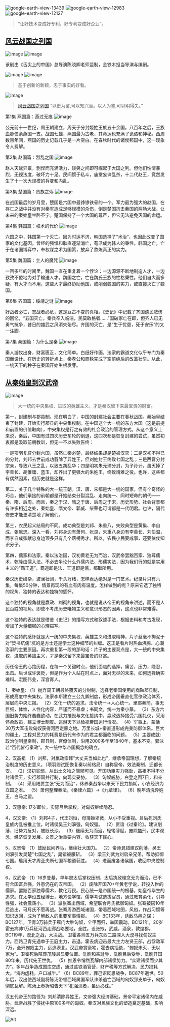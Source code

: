 ![google-earth-view-13439](https://user-images.githubusercontent.com/118027538/201444045-419e30e1-dc61-4bca-96b8-d183cee79413.jpg)
![google-earth-view-12983](https://user-images.githubusercontent.com/118027538/201444060-9bccd8f7-d076-4fbb-b880-2b3ff97dfe62.jpg)
![google-earth-view-12127](https://user-images.githubusercontent.com/118027538/201445176-eee00fb9-5d10-46ac-be5b-5e7f4ed5db2c.jpg)
> “让好技术变成好专利，好专利变成好企业”。

## [风云战国之列国](https://movie.douban.com/subject/30466951/)

![image](https://user-images.githubusercontent.com/118027538/201451917-6b1e5106-fa11-4fb0-afd1-e3416de0c3e8.png)
![image](https://user-images.githubusercontent.com/118027538/201452585-a95967b9-c467-4960-9b0a-c33f588fe503.png)

该剧由《舌尖上的中国》总导演陈晓卿老师监制，金铁木担当导演与编剧。

![image](https://user-images.githubusercontent.com/118027538/201452653-9c1ad134-54eb-4e75-9f5e-c4da1fb8d6bc.png)
![image](https://user-images.githubusercontent.com/118027538/201452665-dc21f2cf-a07c-4e71-89bb-18a44d3b260d.png)

> 基于创新的新颖，忠于事实的好看。

![image](https://user-images.githubusercontent.com/118027538/201452131-44fdff56-185e-46d3-8631-5c5ebafaa667.png)

> [风云战国之列国](https://www.zhihu.com/topic/21197572/hot) “以史为鉴,可以知兴替。以人为鉴,可以明得失。” 

第1集
燕国篇：燕过无痕
![image](https://user-images.githubusercontent.com/118027538/201452528-fffd951e-5053-4a0e-8156-b95b99c48a42.png)

公元前十一世纪，周王朝建立，周天子分封姬姓王族五十余国。八百年之后，王族血脉仅余燕国一支。战国七雄，燕国最为古老，其命运也充满了诡谲和神秘。西周数百年间，燕国的历史记载几乎是一片空白。在春秋时代的诸侯邦国中，这一现象令人费解。


第2集
赵国篇：烈乱之国
![image](https://user-images.githubusercontent.com/118027538/201452568-2b0a7b22-e02a-4f06-bf6d-c5f8bd2a6c62.png)

赵人天赋异禀，剽悍而充满活力，谈笑之间即可崛起于大国之列。但他们性情暴烈，无视法度，破坏力十足。民间惯于私斗，庙堂妄诛乱杀，十二代赵王，竟然发生了十一次大规模的兵变和内乱。


第3集
楚国篇：贵族之殇
![image](https://user-images.githubusercontent.com/118027538/201452545-a4716696-98d7-4296-9021-5e34c2ae5c80.png)

在战国最后的岁月里，楚国是六国中最铮铮铁骨的一个。军力最为强大的赵国，在存亡之战中并没有对秦军造成足够规模的杀伤，倒是楚国抗击秦国的两场大战，让未来的秦始皇坐卧不宁。楚国保持了一个大国的尊严，但它无法避免灭国的命运。

第4集
韩国篇：权术的代价
![image](https://user-images.githubusercontent.com/118027538/201452646-431d3325-7671-4d9a-9445-d75bb4b07410.png)


六国之中，韩国第一个灭亡。因为时运不济，韩国选择了“术治”，也因此改变了国家的文化基因。曾经的强悍和耿直逐渐消亡，苟活成为韩人的秉性。韩国之亡，亡于在诸国博弈中，奉权谋之术为国策，放弃了熬炼真正的实力。


第5集
魏国篇：士人的魔咒
![image](https://user-images.githubusercontent.com/118027538/201452556-12c7c7fc-8f71-4ea2-bfe9-703f34e179f1.png)

一百多年的时间里，魏国一直在重复着一个悖论：一边源源不断地制造人才，一边孜孜不倦地为对手输送人才。魏国之亡，亡在魏氏王族的性格秉性。他们自大而多疑，有大才而不用，这些大才最终协助他国，或削弱魏国的实力，或直接灭亡了魏国。

第6集
齐国篇：绥靖之谜
![image](https://user-images.githubusercontent.com/118027538/201452597-b8a2f5ca-c50c-42db-88b2-5a2df208e457.png)

好战者必亡，忘战者必危，这是亘古不变的真相。《史记》中记载了齐国遗民悲伤的回忆，“五国灭亡，秦兵卒入临淄，民莫敢格者……”国破家亡在即，但齐人已无勇气抗争，昔日的雄武之风消失殆尽。齐国的灭亡，是“生于忧患，死于安乐”的又一注脚。


第7集
秦国篇：为什么是秦
![image](https://user-images.githubusercontent.com/118027538/201452635-e3103063-95f7-4752-b032-66f147d0b45e.png)

秦人游牧出身，财富匮乏，文化简单。白纸好作画，法家的霸道文化似乎专门为秦国而设计。在历史的转折点上，秦孝公和商鞅完成了空前绝后的改革壮举。从此，一统天下的种子在秦国开始生根发芽。

## [从秦始皇到汉武帝](https://movie.douban.com/subject/26605926/)

![image](https://user-images.githubusercontent.com/118027538/201472373-8e142279-af35-4ac4-b656-670cda78993d.png)
> 大一统的中央集权、进取的英雄主义，才是秦汉留下来最宝贵的财富。

第一，封建制与郡县制。现在明白了，中国的封建社会主要在春秋战国。秦始皇结束了封建，开始实行郡县的中央集权制。在中国这个大一统的东方大国（这是前提和前置的价值取向），中央集权是行之有效的社会政治的管理方式。从这个意义上来说，秦后，中国有过四次历史车轮的倒退，这四次都是恢复封建的尝试，虽然初衷都是汲取前朝教训，但无一不以失败告终：

一是项羽复辟分封六国，虽然亡秦必楚，最终结果却是楚被汉灭；二是汉初不得已的分封，刘邦去世前成功翦除了异姓王，但刘姓封王终致七国之乱；三是西晋分封宗亲，导致八王之乱，以致五胡乱华；四是明初朱元璋分封，为子孙计，虽灭掉了李善长、胡惟庸、蓝玉，却养出了更强大的朱姓王，终致靖难之役。也许，这些都有偶然因素，但历史就是这样。

第二，关于几个特殊的大一统王朝。汉、唐、宋都是大一统的国家，但有个奇怪的巧合，他们承接的前朝都是开始结束分裂混乱、走向统一、同时短命的朝代——秦、隋、后周。而且，秦之于汉、隋之于唐、后周之于宋，历史形势、社会背景都有许多相近之处，秦始皇、隋文帝、郭威、柴荣也可谓都是一代明君。也许，隔代修史才能更清楚地了解他们。

第三，农民起义结局的不同。成功典型是刘邦、朱重八，失败典型是黄巢、李自成、张献忠。深入一看，刘邦身边有萧何、张良，朱重八身边有李善长、刘伯温，而李自成张献忠身边顶多只有几个落榜秀才。所以，农民小民要成事，还要依仗知识分子。

第四，儒家和法家。秦以法治国，汉初黄老无为而治，汉武帝罢黜百家、独尊儒术，乾隆由儒入法。不必去争论什么外儒内法、形儒实法，因为我们行的就是实用主义的“霸王道”，霸道即是法、王道即是儒，都取所用。

秦汉历史纷杂，波澜壮阔，千头万绪，怎样表达绝对是一门艺术。纪录片只有六集，每集50分钟，情景再现的有血有肉有温度。怎样做到的呢？原来它选了独特的视角、独特的表达和独特的感怀。

这个独特的视角就是嬴政、刘彻的视角，也就是说从帝王的视角来讲述，而不是人民百姓的视角。即使不考虑历史唯物主义和意识形态的因素，这点也非常难得。

这个独特的表达就是借鉴《史记》的描写方式和叙述手法，根据史料和考古发现，增加了大量细腻的心理描写。

这个独特的感怀就是大一统的中央集权、英雄主义和进取精神，片子丝毫不拘泥于对“焚书坑儒”坑的是方士还是学士这种细节的纠缠。这正是看片时热血沸腾、心潮澎湃的主要原因。再次重复第一段的那句话：片子的主要观点是，大一统的中央集权、进取的英雄主义，才是秦汉留下来最宝贵的财富。

历任帝王的心路历程，在每一个关键时点，他们面临的选择，痛苦，压力，隐忍，出击。后世或许褒贬，但是作为个人站在时点上，面对无尽的未来，如何选择确实难料。宏图伟业，深宫寡人。

1，秦始皇: 
（1）抛弃周王朝最终覆灭的分封制，选择老秦国使用的商鞅郡县制，形成高度中央集权。法家李斯建立三公九卿制度，形成帝国垂直化官僚政治体系，层层向中央汇报。
（2）文化一统的追求。法令统一→人心统一。里耶秦简，事无巨细，体恤，人性化内容，严谨而不暴虐；书同文，统一为秦小篆。
（3）东方六国旧势力始终蠢蠢欲动。在武力摧毁与文化接纳中，嬴政选择接受六国礼仪，采用怀柔政策，建立博士制度。巡游天下以检视帝国运行情况。
（4）军事上，蒙恬30万大军击败匈奴获得河西走廊之地。万里长城+秦直道形成完美防御体系。巨大的疆土，工程对民力的耗费是历代有作为的君主都面临的问题。
（5）主要成就:政治创制皇帝制，郡县制，官僚体制，沿用2000多年至1840年，基本不变。郭沫若“百代皆行秦政”。大一统中华帝国概念的确立。

2，汉高祖
（1）刘邦，对嬴政崇拜“大丈夫当如此也”，继承帝国理想，了解秦统治制度的历史意义。（项羽则试图恢复秦以前格局）自称皇帝，效法秦制，迁都长安。
（2）汉初贫弱，从出土文物之简陋可见。开国功臣实力强劲，高祖不得不分封诸侯王，实行郡国并行制，向现实妥协。
（3）匈奴威胁，白登之围7日，和亲制。
（4）采用陆贾主张“无为而治”，休养秦战争以来天下民力损耗，小农经济为立国之本。
（5）萧何整理秦法，《秦律六篇》→《九章律》。
（6）晚年清洗异姓王，白马之盟。

3，汉惠帝:
17岁即位，实际吕后掌权。对匈奴继续隐忍。

4，汉文帝:
（1）刘邦4子，代王刘恒，母簿姬卑微，从小不受重视。吕后死刘氏皇族内乱被推上位。时诸侯吴王刘濞强，匈奴强。
（2）贾谊《过秦论》。建议削藩，旧势力反对，被贬长沙。
（3）继续无为而治，轻徭薄赋，废除酷刑，民本观念，经济恢复发展。文景之治重要内容，收获天下民心。

5，汉景帝
（1）鼓励民间养马，继续壮大国力。
（2）帝师晁错建议削藩，吴王刘濞引发吴楚“七国之乱”，晁错被腰斩。
（3）梁王刘武为刘启亲兄弟，帮助抵御七国。启用天才周亚夫断七国军粮道获胜。
（4）进而废各诸侯国，收回中央控制权。

6，汉武帝
（1）16岁登基，早年窦太后掌权压制，太后执政理念无为而治，已不符合国富兵强，外患仍在的汉帝国。
（2）废除开国70+年黄老学说，转投入世的儒家。罢黜百家独尊儒术，教化万民。民心统一是帝国统一的根基，始皇帝毕生的追求。在太学设五经博士，地方设学馆，儒学考试选拔官员，通过教育柔化，引导性强，社会震荡小。
（3）派张骞出西域，希望联合月氏抵御匈奴。张骞被囚10年后逃出，可月氏不愿再战。张骞周游西域诸国，带着西域地图，风俗，作战习惯等知识返回，成为了解敌人的重要军事情报。
（4）BC133年，诱敌马邑之谋；BC127年，卫青3万骑兵于雁门大胜匈奴，全甲而归，举国震动。BC121年，20岁霍去病帅1万兵征河西走廊战略要地，全胜。设张掖，武威，酒泉，敦煌郡。BC119年，漠北之战，大决战。
卫霍各帅五万兵东西二路深入大漠寻找匈奴主力。西路卫青先遇单于王庭主力，击退。霍去病迎击最大主力左贤王部，战俘敌军7万，全歼匈奴主力，远逃漠北。汉武帝赏豪宅，霍去病拒绝，“匈奴未灭，无以家为”。卫霍死后陪葬茂陵最显要位置。洗刷和亲耻辱，洗刷吕后受辱，洗刷开国80年来，历代先王世仇。
（5）推恩令悄然瓦解内部诸侯势力。“众建诸侯而少其力”。多年战争造成国库空虚，通过盐铁酒官营，财产税等方式解决，民力损耗大。“海内虚耗，户口减半。”
（6）BC89年，罪己诏反思战争，BC87年逝世。50年后，汉出使西域副将陈汤带领西域属国军队诛杀逃亡西域的匈奴郅支单于，匈奴彻底瓦解。陈汤上奏折昭告天下“犯强汉者，虽远必诛。”

汉五代帝王的路径为: 刘邦清除异姓王，文帝强大经济基础，景帝平定诸侯内在威胁，武帝战胜了侵扰中原100多年的匈奴。秦汉对民族文化的塑造奠定基础，影响深远。

![Alt](https://repobeats.axiom.co/api/embed/b1d1aab384e5e3d38fc221c9343d9778bd9b1ba6.svg "Repobeats analytics image")
